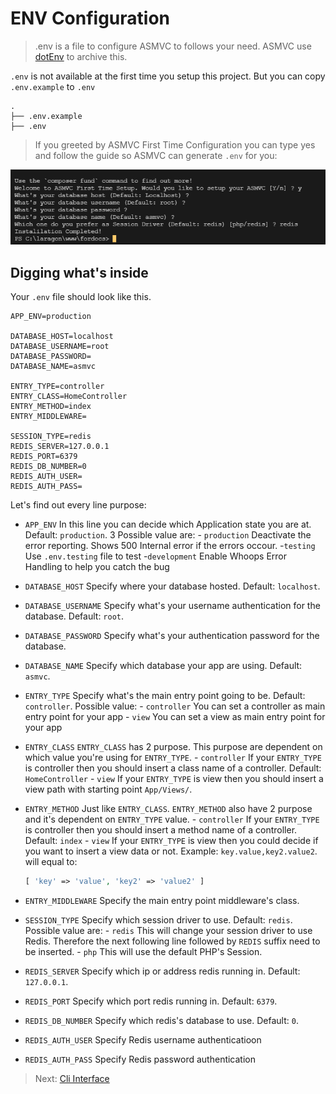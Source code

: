 # ENV Configuration

> .env is a file to configure ASMVC to follows your need. ASMVC use [dotEnv](https://github.com/vlucas/phpdotenv) to archive this.

`.env` is not available at the first time you setup this project. But you can copy `.env.example` to `.env`

```text
.
├── .env.example
├── .env
```

> If you greeted by ASMVC First Time Configuration you can type yes and follow the guide so ASMVC can generate `.env` for you:

![firstsetup](img/firstsetup.png)

## Digging what's inside

Your `.env` file should look like this.

```.env
APP_ENV=production

DATABASE_HOST=localhost
DATABASE_USERNAME=root
DATABASE_PASSWORD=
DATABASE_NAME=asmvc

ENTRY_TYPE=controller
ENTRY_CLASS=HomeController
ENTRY_METHOD=index
ENTRY_MIDDLEWARE=

SESSION_TYPE=redis
REDIS_SERVER=127.0.0.1
REDIS_PORT=6379
REDIS_DB_NUMBER=0
REDIS_AUTH_USER=
REDIS_AUTH_PASS=
```

Let's find out every line purpose:

- `APP_ENV`
  In this line you can decide which Application state you are at. Default: `production`. 3 Possible value are: - `production`
  Deactivate the error reporting. Shows 500 Internal error if the errors occour. -`testing`
  Use `.env.testing` file to test -`development`
  Enable Whoops Error Handling to help you catch the bug

- `DATABASE_HOST`
  Specify where your database hosted. Default: `localhost`.

- `DATABASE_USERNAME`
  Specify what's your username authentication for the database. Default: `root`.

- `DATABASE_PASSWORD`
  Specify what's your authentication password for the database.

- `DATABASE_NAME`
  Specify which database your app are using. Default: `asmvc`.

- `ENTRY_TYPE`
  Specify what's the main entry point going to be. Default: `controller`. Possible value: - `controller`
  You can set a controller as main entry point for your app - `view`
  You can set a view as main entry point for your app

- `ENTRY_CLASS`
  `ENTRY_CLASS` has 2 purpose. This purpose are dependent on which value you're using for `ENTRY_TYPE`. - `controller`
  If your `ENTRY_TYPE` is controller then you should insert a class name of a controller. Default: `HomeController` - `view`
  If your `ENTRY_TYPE` is view then you should insert a view path with starting point `App/Views/`.

- `ENTRY_METHOD`
  Just like `ENTRY_CLASS`. `ENTRY_METHOD` also have 2 purpose and it's dependent on `ENTRY_TYPE` value. - `controller`
  If your `ENTRY_TYPE` is controller then you should insert a method name of a controller. Default: `index` - `view`
  If your `ENTRY_TYPE` is view then you could decide if you want to insert a view data or not.
  Example: `key.value,key2.value2`.
  will equal to:

  ```php 
  [ 'key' => 'value', 'key2' => 'value2' ] 
  ```

- `ENTRY_MIDDLEWARE`
  Specify the main entry point middleware's class.

- `SESSION_TYPE`
  Specify which session driver to use. Default: `redis`. Possible value are: - `redis`
  This will change your session driver to use Redis. Therefore the next following line followed by `REDIS` suffix need to be inserted. - `php`
  This will use the default PHP's Session.

- `REDIS_SERVER`
  Specify which ip or address redis running in. Default: `127.0.0.1`.

- `REDIS_PORT`
  Specify which port redis running in. Default: `6379`.

- `REDIS_DB_NUMBER`
  Specify which redis's database to use. Default: `0`.

- `REDIS_AUTH_USER`
  Specify Redis username authenticatioon

- `REDIS_AUTH_PASS`
  Specify Redis password authentication

> Next: [Cli Interface](/clicommands)
